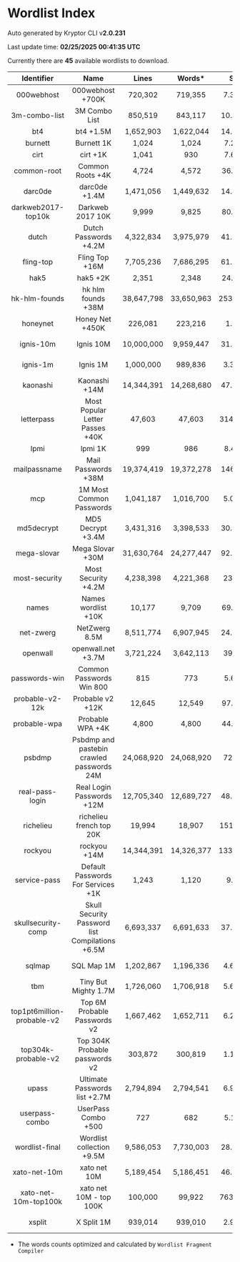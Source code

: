 # Wordlist Index

Auto generated by Kryptor CLI v**2.0.231**

Last update time: **02/25/2025 00:41:35 UTC**

Currently there are **45** available wordlists to download.

| Identifier | Name | Lines | Words* | Size | Download |
| :--------: | :--: | :---: | :----: | :--: | :------: |
| 000webhost | 000webhost +700K | 720,302 | 719,355 | 7.35MB | [Text File](https://github.com/kkrypt0nn/wordlists/raw/main/wordlists/passwords/000webhost.txt) |
| 3m-combo-list | 3M Combo List | 850,519 | 843,117 | 10.78MB | [Compressed File](https://download.weakpass.com/wordlists/1221/3,000,000%20%20combo%20list.txt.gz) |
| bt4 | bt4 +1.5M | 1,652,903 | 1,622,044 | 14.94MB | [Text File](https://github.com/danielmiessler/SecLists/raw/master/Passwords/bt4-password.txt) |
| burnett | Burnett 1K | 1,024 | 1,024 | 7.24KB | [Text File](https://github.com/kkrypt0nn/wordlists/raw/main/wordlists/passwords/burnett.txt) |
| cirt | cirt +1K | 1,041 | 930 | 7.66KB | [Text File](https://github.com/danielmiessler/SecLists/raw/master/Passwords/cirt-default-passwords.txt) |
| common-root | Common Roots +4K | 4,724 | 4,572 | 36.13KB | [Text File](https://github.com/kkrypt0nn/wordlists/raw/main/wordlists/passwords/common_roots.txt) |
| darc0de | darc0de +1.4M | 1,471,056 | 1,449,632 | 14.37MB | [Text File](https://github.com/danielmiessler/SecLists/raw/master/Passwords/darkc0de.txt) |
| darkweb2017-top10k | Darkweb 2017 10K | 9,999 | 9,825 | 80.67KB | [Text File](https://github.com/danielmiessler/SecLists/raw/master/Passwords/darkweb2017-top10000.txt) |
| dutch | Dutch Passwords +4.2M | 4,322,834 | 3,975,979 | 41.16MB | [Text File](https://raw.githubusercontent.com/kkrypt0nn/wordlists/main/wordlists/passwords/dutch_passwords.txt) |
| fling-top | Fling Top +16M | 7,705,236 | 7,686,295 | 61.88MB | [Compressed File](https://download.weakpass.com/wordlists/1903/fling_top.txt.gz) |
| hak5 | hak5 +2K | 2,351 | 2,348 | 24.13KB | [Text File](https://github.com/kkrypt0nn/wordlists/raw/main/wordlists/passwords/hak5.txt) |
| hk-hlm-founds | hk hlm founds +38M | 38,647,798 | 33,650,963 | 253.32MB | [Compressed File](https://download.weakpass.com/wordlists/1256/hk_hlm_founds.txt.gz) |
| honeynet | Honey Net +450K | 226,081 | 223,216 | 1.9MB | [Text File](https://github.com/kkrypt0nn/wordlists/raw/main/wordlists/passwords/honeynet.txt) |
| ignis-10m | Ignis 10M | 10,000,000 | 9,959,447 | 31.77MB | [Compressed File](https://download.weakpass.com/wordlists/1935/ignis-10M.txt.7z) |
| ignis-1m | Ignis 1M | 1,000,000 | 989,836 | 3.38MB | [Compressed File](https://download.weakpass.com/wordlists/1937/ignis-1M.txt.7z) |
| kaonashi | Kaonashi +14M | 14,344,391 | 14,268,680 | 47.71MB | [Compressed File](https://download.weakpass.com/wordlists/1938/kaonashi14M.txt.7z) |
| letterpass | Most Popular Letter Passes +40K | 47,603 | 47,603 | 314.52KB | [Text File](https://raw.githubusercontent.com/danielmiessler/SecLists/master/Passwords/Most-Popular-Letter-Passes.txt) |
| lpmi | lpmi 1K | 999 | 986 | 8.46KB | [Text File](https://github.com/kkrypt0nn/wordlists/raw/main/wordlists/passwords/ipmi_passwords.txt) |
| mailpassname | Mail Passwords +38M | 19,374,419 | 19,372,278 | 146.8MB | [Compressed File](https://download.weakpass.com/wordlists/1708/mailpassname.txt.gz) |
| mcp | 1M Most Common Passwords | 1,041,187 | 1,016,700 | 5.05MB | [Compressed File](https://download.weakpass.com/wordlists/308/1,4_Mio_most_common_passwords.txt.gz) |
| md5decrypt | MD5 Decrypt +3.4M | 3,431,316 | 3,398,533 | 30.78MB | [Text File](https://github.com/kkrypt0nn/wordlists/raw/main/wordlists/passwords/md5decryptor.txt) |
| mega-slovar | Mega Slovar +30M | 31,630,764 | 24,277,447 | 92.05MB | [Compressed File](https://download.weakpass.com/wordlists/387/mega_slovar.txt.gz) |
| most-security | Most Security +4.2M | 4,238,398 | 4,221,368 | 23.5MB | [Compressed File](https://download.weakpass.com/wordlists/1214/most_security.gz) |
| names | Names wordlist +10K | 10,177 | 9,709 | 69.37KB | [Text File](https://github.com/danielmiessler/SecLists/raw/master/Usernames/Names/names.txt) |
| net-zwerg | NetZwerg 8.5M | 8,511,774 | 6,907,945 | 24.07MB | [Compressed File](https://download.weakpass.com/wordlists/510/NetZwerg.txt.gz) |
| openwall | openwall.net +3.7M | 3,721,224 | 3,642,113 | 39.1MB | [Text File](https://github.com/danielmiessler/SecLists/raw/master/Passwords/openwall.net-all.txt) |
| passwords-win | Common Passwords Win 800 | 815 | 773 | 5.63KB | [Text File](https://github.com/kkrypt0nn/wordlists/raw/main/wordlists/passwords/common_passwords_win.txt) |
| probable-v2-12k | Probable v2 +12K | 12,645 | 12,549 | 97.86KB | [Text File](https://raw.githubusercontent.com/danielmiessler/SecLists/751690ecf50ad191197af8d5cd1db03096bff1ec/Passwords/probable-v2-top12000.txt) |
| probable-wpa | Probable WPA +4K | 4,800 | 4,800 | 44.21KB | [Text File](https://github.com/kkrypt0nn/wordlists/raw/main/wordlists/passwords/probable_wpa.txt) |
| psbdmp | Psbdmp and pastebin crawled passwords 24M | 24,068,920 | 24,068,920 | 72.1MB | [Compressed File](https://download.weakpass.com/wordlists/1925/psbdmp.txt.7z) |
| real-pass-login | Real Login Passwords +12M | 12,705,340 | 12,689,727 | 48.27MB | [Compressed File](https://download.weakpass.com/wordlists/1711/real-pass_login.txt.gz) |
| richelieu | richelieu french top 20K | 19,994 | 18,907 | 151.29KB | [Text File](https://github.com/danielmiessler/SecLists/raw/master/Passwords/richelieu-french-top20000.txt) |
| rockyou | rockyou +14M | 14,344,391 | 14,326,377 | 133.44MB | [Text File](https://github.com/brannondorsey/naive-hashcat/releases/download/data/rockyou.txt) |
| service-pass | Default Passwords For Services +1K | 1,243 | 1,120 | 9.1KB | [Text File](https://github.com/kkrypt0nn/wordlists/raw/main/wordlists/passwords/default_passwords_for_services.txt) |
| skullsecurity-comp | Skull Security Password list Compilations +6.5M | 6,693,337 | 6,691,633 | 37.73MB | [Compressed File](https://download.weakpass.com/wordlists/671/SkullSecurityComp.gz) |
| sqlmap | SQL Map 1M | 1,202,867 | 1,196,336 | 4.64MB | [Compressed File](https://download.weakpass.com/wordlists/1136/sqlmap.txt.gz) |
| tbm | Tiny But Mighty 1.7M | 1,726,060 | 1,706,918 | 5.67MB | [Compressed File](https://download.weakpass.com/wordlists/696/TinyButMighty.txt.gz) |
| top1pt6million-probable-v2 | Top 6M Probable Passwords v2 | 1,667,462 | 1,652,711 | 6.24MB | [Compressed File](https://download.weakpass.com/wordlists/1855/Top1pt6Million-probable-v2.txt.gz) |
| top304k-probable-v2 | Top 304K Probable passwords v2 | 303,872 | 300,819 | 1.17MB | [Compressed File](https://download.weakpass.com/wordlists/1859/Top304Thousand-probable-v2.txt.gz) |
| upass | Ultimate Passwords list +2.7M | 2,794,894 | 2,794,541 | 6.93MB | [Compressed File](https://download.weakpass.com/wordlists/338/UltimatePasswordsList.txt.gz) |
| userpass-combo | UserPass Combo +500 | 727 | 682 | 5.11KB | [Text File](https://raw.githubusercontent.com/danielmiessler/SecLists/master/Passwords/UserPassCombo-Jay.txt) |
| wordlist-final | Wordlist collection +9.5M | 9,586,053 | 7,730,003 | 28.32MB | [Compressed File](https://download.weakpass.com/wordlists/600/wordlist-final.txt.gz) |
| xato-net-10m | xato net 10M | 5,189,454 | 5,186,451 | 46.07MB | [Text File](https://github.com/danielmiessler/SecLists/raw/master/Passwords/xato-net-10-million-passwords.txt) |
| xato-net-10m-top100k | xato net 10M - top 100K | 100,000 | 99,922 | 763.55KB | [Text File](https://github.com/danielmiessler/SecLists/raw/master/Passwords/xato-net-10-million-passwords-100000.txt) |
| xsplit | X Split 1M | 939,014 | 939,010 | 2.99MB | [Compressed File](https://download.weakpass.com/wordlists/1189/xsplit.txt.gz) |

* The words counts optimized and calculated by `Wordlist Fragment Compiler`
